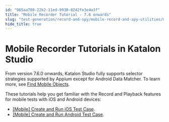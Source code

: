 ```yaml
---
id: "965aa780-22b2-11ed-9930-0242fe3e4a3f"
title: "Mobile Recorder Tutorial - 7.6 onwards"
slug: "test-generation/record-and-spy/mobile-record-and-spy-utilities/mobile-recorder-tutorial---7.6-onwards"
hide_title: true
---
```


# <a id="id" class="anchor_top_offset"/><a id="ariaid-title1" class="anchor_top_offset"/>Mobile Recorder Tutorials in <span xmlns="http://www.w3.org/1999/xhtml" className="ph">Katalon Studio</span> 

<p xmlns="http://www.w3.org/1999/xhtml" className="p">From version 7.6.0 onwards, Katalon Studio fully supports selector strategies supported by Appium except for Android Data Matcher. To learn more, see <a className="xref" href="/docs/test-generation/test-objects/mobile-test-objects/locators-and-object-identification-in-katalon-studio">Find Mobile Objects</a>.</p> 
<p xmlns="http://www.w3.org/1999/xhtml" className="p">These tutorials help you get familiar with the Record and Playback features for mobile tests with iOS and Android devices:</p> 
<ul xmlns="http://www.w3.org/1999/xhtml" className="ul"><li className="li"><a className="xref" href="/docs/get-started/sample-projects/mobile/mobile-create-and-run-ios-test-case-in-katalon-studio">[Mobile] Create and Run iOS Test Case</a>.</li><li className="li"><a className="xref" href="/docs/get-started/sample-projects/mobile/mobile-create-and-run-android-test-case">[Mobile] Create and Run Android Test Case</a>.</li></ul> 

